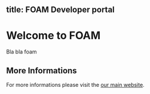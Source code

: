 title: FOAM Developer portal
---

# Welcome to FOAM

Bla bla foam 

## More Informations

For more informations please visit the [our main website](https://foam.space/).
